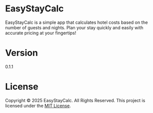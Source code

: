 # EasyStayCalc

EasyStayCalc is a simple app that calculates hotel costs based
on the number of guests and nights. Plan your stay quickly
and easily with accurate pricing at your fingertips!

# Version
0.1.1

# License
Copyright &copy; 2025 EasyStayCalc. All Rights Reserved. 
This project is licensed under the [MIT License](LICENSE.txt).